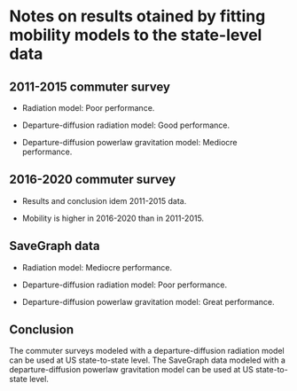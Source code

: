 # Notes on results otained by fitting mobility models to the state-level data

## 2011-2015 commuter survey

- Radiation model: Poor performance.

- Departure-diffusion radiation model: Good performance.

- Departure-diffusion powerlaw gravitation model: Mediocre performance. 

## 2016-2020 commuter survey

- Results and conclusion idem 2011-2015 data.

- Mobility is higher in 2016-2020 than in 2011-2015.

## SaveGraph data

- Radiation model: Mediocre performance.

- Departure-diffusion radiation model: Poor performance.

- Departure-diffusion powerlaw gravitation model: Great performance.

## Conclusion

The commuter surveys modeled with a departure-diffusion radiation model can be used at US state-to-state level. The SaveGraph data modeled with a departure-diffusion powerlaw gravitation model can be used at US state-to-state level.